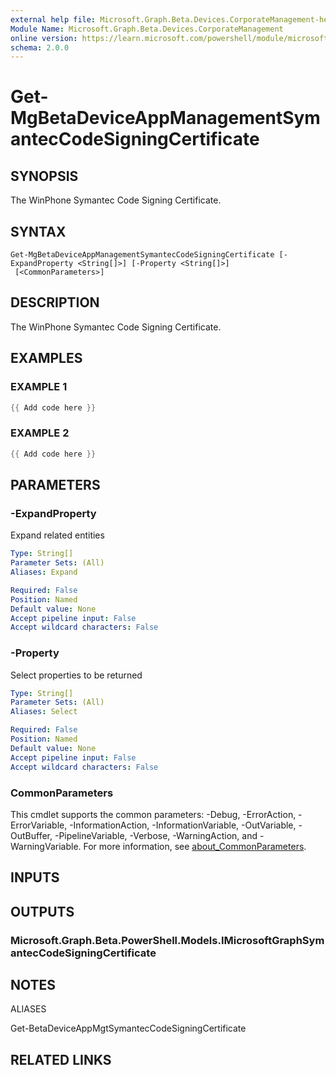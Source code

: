 ```yaml
---
external help file: Microsoft.Graph.Beta.Devices.CorporateManagement-help.xml
Module Name: Microsoft.Graph.Beta.Devices.CorporateManagement
online version: https://learn.microsoft.com/powershell/module/microsoft.graph.beta.devices.corporatemanagement/get-mgbetadeviceappmanagementsymanteccodesigningcertificate
schema: 2.0.0
---
```


# Get-MgBetaDeviceAppManagementSymantecCodeSigningCertificate

## SYNOPSIS
The WinPhone Symantec Code Signing Certificate.

## SYNTAX

```
Get-MgBetaDeviceAppManagementSymantecCodeSigningCertificate [-ExpandProperty <String[]>] [-Property <String[]>]
 [<CommonParameters>]
```

## DESCRIPTION
The WinPhone Symantec Code Signing Certificate.

## EXAMPLES

### EXAMPLE 1
```powershell
{{ Add code here }}
```

### EXAMPLE 2
```powershell
{{ Add code here }}
```

## PARAMETERS

### -ExpandProperty
Expand related entities

```yaml
Type: String[]
Parameter Sets: (All)
Aliases: Expand

Required: False
Position: Named
Default value: None
Accept pipeline input: False
Accept wildcard characters: False
```

### -Property
Select properties to be returned

```yaml
Type: String[]
Parameter Sets: (All)
Aliases: Select

Required: False
Position: Named
Default value: None
Accept pipeline input: False
Accept wildcard characters: False
```

### CommonParameters
This cmdlet supports the common parameters: -Debug, -ErrorAction, -ErrorVariable, -InformationAction, -InformationVariable, -OutVariable, -OutBuffer, -PipelineVariable, -Verbose, -WarningAction, and -WarningVariable. For more information, see [about_CommonParameters](http://go.microsoft.com/fwlink/?LinkID=113216).

## INPUTS

## OUTPUTS

### Microsoft.Graph.Beta.PowerShell.Models.IMicrosoftGraphSymantecCodeSigningCertificate
## NOTES

ALIASES

Get-BetaDeviceAppMgtSymantecCodeSigningCertificate

## RELATED LINKS
